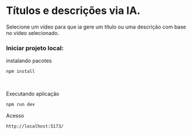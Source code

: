 # Títulos e descrições via IA.

Selecione um vídeo para que ia gere um título ou uma descrição com base no vídeo selecionado.

<h3>Iniciar projeto local: </h3>
<p>instalando pacotes</p>

```bash
npm install
```
<br>
<p>Executando aplicação</p>

```bash
npm run dev
```
Acesso
```bash
http://localhost:5173/
```
